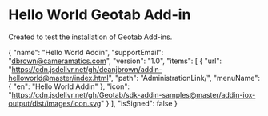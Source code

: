 # Hello World Geotab Add-in

Created to test the installation of Geotab Add-ins.

{
	"name": "Hello World Addin",
	"supportEmail": "dbrown@cameramatics.com",
	"version": "1.0",
	"items": [
		{
    	  "url": "https://cdn.jsdelivr.net/gh/deanjbrown/addin-helloworld@master/index.html",
		  "path": "AdministrationLink/",
			"menuName": {
				"en": "Hello World Addin"
			},
			"icon": "https://cdn.jsdelivr.net/gh/Geotab/sdk-addin-samples@master/addin-iox-output/dist/images/icon.svg"
		}
	],
  "isSigned": false
}